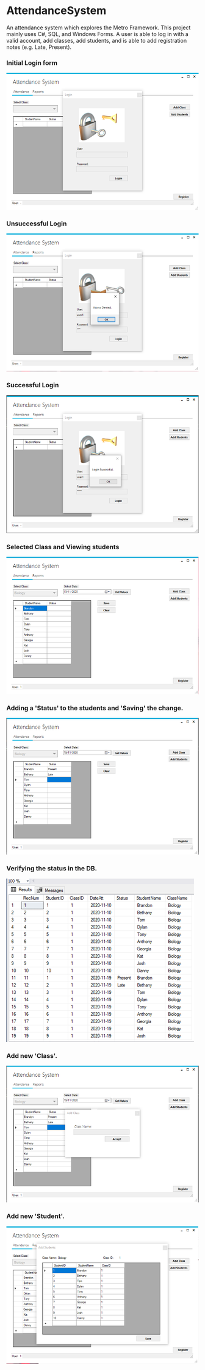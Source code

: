 # AttendanceSystem
An attendance system which explores the Metro Framework. This project mainly uses C#, SQL, and Windows Forms. 
A user is able to log in with a valid account, add classes, add students, and is able to add registration notes (e.g. Late, Present).

### Initial Login form
![](Images/attendance-1.png)

### Unsuccessful Login
![](Images/attendance-2.png)

### Successful Login
![](Images/attendance-3.png)

### Selected Class and Viewing students 
![](Images/attendance-4.png)

### Adding a 'Status' to the students and 'Saving' the change. 
![](Images/attendance-5.png)

### Verifying the status in the DB. 
![](Images/attendance-6.png)

### Add new 'Class'. 
![](Images/attendance-7.png)

### Add new 'Student'. 
![](Images/attendance-8.png)

